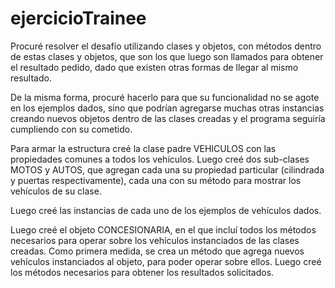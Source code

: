 # ejercicioTrainee

Procuré resolver el desafío utilizando clases y objetos, con métodos dentro de estas clases y objetos, que son los que luego son llamados para obtener el resultado pedido, dado que existen otras formas de llegar al mismo resultado.

De la misma forma, procuré hacerlo para que su funcionalidad no se agote en los ejemplos dados, sino que podrían agregarse muchas otras instancias creando nuevos objetos dentro de las clases creadas y el programa seguiría cumpliendo con su cometido.

Para armar la estructura creé la clase padre VEHICULOS con las propiedades comunes a todos los vehículos. Luego creé dos sub-clases MOTOS y AUTOS, que agregan cada una su propiedad particular (cilindrada y puertas respectivamente), cada una con su método para mostrar los vehículos de su clase.

Luego creé las instancias de cada uno de los ejemplos de vehículos dados.

Luego creé el objeto CONCESIONARIA, en el que incluí todos los métodos necesarios para operar sobre los vehículos instanciados de las clases creadas.
Como primera medida, se crea un método que agrega nuevos vehículos instanciados al objeto, para poder operar sobre ellos.
Luego creé los métodos necesarios para obtener los resultados solicitados.
